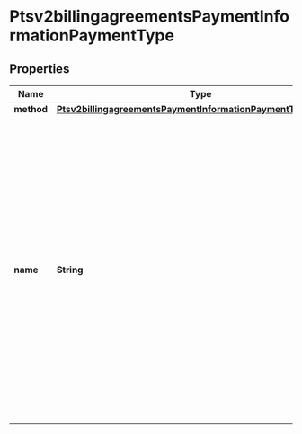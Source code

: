 
# Ptsv2billingagreementsPaymentInformationPaymentType

## Properties
Name | Type | Description | Notes
------------ | ------------- | ------------- | -------------
**method** | [**Ptsv2billingagreementsPaymentInformationPaymentTypeMethod**](Ptsv2billingagreementsPaymentInformationPaymentTypeMethod.md) |  |  [optional]
**name** | **String** | A Payment Type is an agreed means for a payee to receive legal tender from a payer. The way one pays for a commercial financial transaction. Examples: Card, Bank Transfer, Digital, Direct Debit. Possible values: - &#x60;EWALLET&#x60; - &#x60;directDebitSepa&#x60; - &#x60;directDebitBacs&#x60; #### SEPA/BACS Required for mandates services #### Paypal Required for billing agreements  |  [optional]



